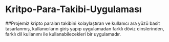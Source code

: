 # Kritpo-Para-Takibi-Uygulaması
##Projemiz kripto paraları takibini kolaylaştıran ve kullanıcı ara yüzü basit tasarlanmış, kullanıcıların giriş yapıp uygulamadan farklı döviz cinslerinden, farklı dil kullanımı ile kullanabilecekleri bir uygulamadır.  
